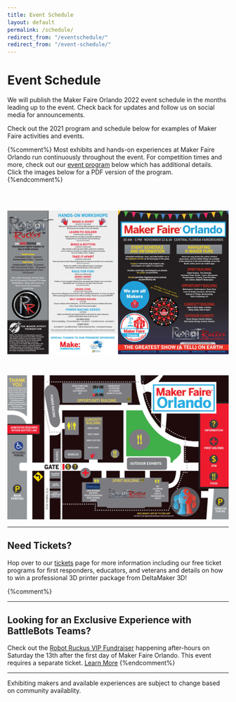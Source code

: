 ```yaml
---
title: Event Schedule
layout: default
permalink: /schedule/
redirect_from: "/eventschedule/"
redirect_from: "/event-schedule/"
---
```


# Event Schedule

We will publish the Maker Faire Orlando 2022 event schedule in the months leading up to the event. Check back for updates and follow us on social media for announcements.

Check out the 2021 program and schedule below for examples of Maker Faire activities and events.

{%comment%}
Most exhibits and hands-on experiences at Maker Faire Orlando run continuously throughout the event. For competition times and more, check out our [event program](/program) below which has additional details. Click the images below for a PDF version of the program.
{%endcomment%}

<br><br>

<a href="/assets/images/program/MFO_2021_Program_v3.pdf"><img src="/assets/images/program/MFO_2021_Program_Page_1-web.jpg" alt="Maker Faire Orlando 2021 event program page 1" width="800" /></a>

<br>

<a href="/assets/images/program/MFO_2021_Program_v3.pdf"><img src="/assets/images/program/MFO_2021_Program_Page_2-web.jpg" alt="Maker Faire Orlando 2021 event program page 2" width="800" /></a>

---

## Need Tickets?
Hop over to our [tickets](/attend) page for more information including our free ticket programs for first responders, educators, and veterans and details on how to win a professional 3D printer package from DeltaMaker 3D!

{%comment%}
___

## Looking for an Exclusive Experience with BattleBots Teams?
Check out the [Robot Ruckus VIP Fundraiser](https://ruckusvip.eventbrite.com) happening after-hours on Saturday the 13th after the first day of Maker Faire Orlando. This event requires a separate ticket. [Learn More](https://ruckusvip.eventbrite.com)
{%endcomment%}

---

Exhibiting makers and available experiences are subject to change based on community availablity.
